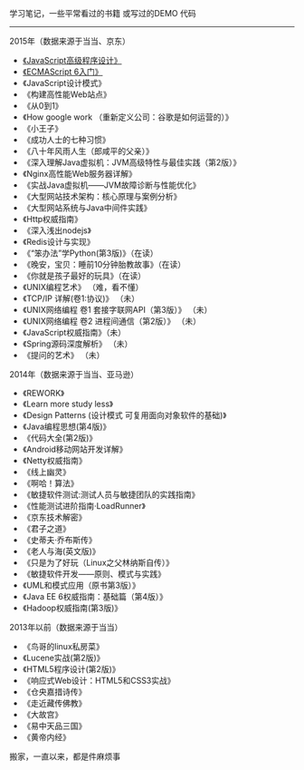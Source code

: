 学习笔记，一些平常看过的书籍 或写过的DEMO 代码

---

2015年（数据来源于当当、京东）
 * [《JavaScript高级程序设计》](https://github.com/zhoufan879/books/tree/master/ProfessionalJs4WebDev)
 * [《ECMAScript 6入门》](https://github.com/zhoufan879/books/tree/master/ProfessionalJs4WebDev)
 * 《JavaScript设计模式》
 * 《构建高性能Web站点》
 * 《从0到1》
 * 《How google work （重新定义公司：谷歌是如何运营的）》
 * 《小王子》
 * 《成功人士的七种习惯》
 * 《八十年风雨人生（郎咸平的父亲）》
 * 《深入理解Java虚拟机：JVM高级特性与最佳实践（第2版）》
 * 《Nginx高性能Web服务器详解》
 * 《实战Java虚拟机——JVM故障诊断与性能优化》
 * 《大型网站技术架构：核心原理与案例分析》
 * 《大型网站系统与Java中间件实践》
 * 《Http权威指南》
 * 《深入浅出nodejs》
 * 《Redis设计与实现》
 * 《“笨办法”学Python(第3版)》（在读）
 * 《晚安，宝贝：睡前10分钟胎教故事》（在读）
 * 《你就是孩子最好的玩具》（在读）
 * 《UNIX编程艺术》	（难，看不懂）
 * 《TCP/IP 详解(卷1:协议)》		（未）
 * 《UNIX网络编程 卷1 套接字联网API（第3版）》	（未）
 * 《UNIX网络编程 卷2 进程间通信（第2版）》	（未）
 * 《JavaScript权威指南》（未）
 * 《Spring源码深度解析》	（未）
 * 《提问的艺术》 （未）

2014年（数据来源于当当、亚马逊）
 * 《REWORK》
 * 《Learn more study less》
 * 《Design Patterns (设计模式 可复用面向对象软件的基础)》
 * 《Java编程思想(第4版)》
 * 《代码大全(第2版)》
 * 《Android移动网站开发详解》
 * 《Netty权威指南》
 * 《线上幽灵》
 * 《啊哈！算法》
 * 《敏捷软件测试:测试人员与敏捷团队的实践指南》
 * 《性能测试进阶指南·LoadRunner》
 * 《京东技术解密》
 * 《君子之道》
 * 《史蒂夫·乔布斯传》
 * 《老人与海(英文版)》
 * 《只是为了好玩（Linux之父林纳斯自传）》
 * 《敏捷软件开发——原则、模式与实践》
 * 《UML和模式应用（原书第3版）》
 * 《Java EE 6权威指南：基础篇（第4版）》
 * 《Hadoop权威指南(第3版)》
 

2013年以前（数据来源于当当）
 * 《鸟哥的linux私房菜》
 * 《Lucene实战(第2版)》
 * 《HTML5程序设计(第2版)》
 * 《响应式Web设计：HTML5和CSS3实战》
 * 《仓央嘉措诗传》
 * 《走近藏传佛教》
 * 《大故宫》
 * 《易中天品三国》
 * 《黄帝内经》


搬家，一直以来，都是件麻烦事







